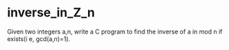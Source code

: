# inverse_in_Z_n
Given two integers a,n, write a C program to find the inverse of a in mod n if exists(i e, gcd(a,n)=1).
